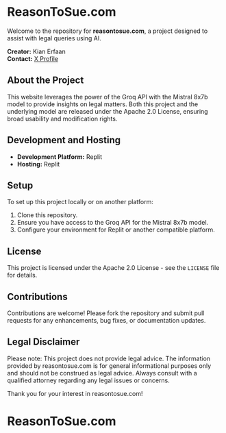 # ReasonToSue.com

Welcome to the repository for **reasontosue.com**, a project designed to assist with legal queries using AI. 

**Creator:** Kian Erfaan  
**Contact:** [X Profile](https://x.com/kianerfaan)

## About the Project
This website leverages the power of the Groq API with the Mistral 8x7b model to provide insights on legal matters. Both this project and the underlying model are released under the Apache 2.0 License, ensuring broad usability and modification rights.

## Development and Hosting
- **Development Platform:** Replit
- **Hosting:** Replit

## Setup
To set up this project locally or on another platform:

1. Clone this repository.
2. Ensure you have access to the Groq API for the Mistral 8x7b model.
3. Configure your environment for Replit or another compatible platform.

## License
This project is licensed under the Apache 2.0 License - see the `LICENSE` file for details.

## Contributions
Contributions are welcome! Please fork the repository and submit pull requests for any enhancements, bug fixes, or documentation updates.

## Legal Disclaimer
Please note: This project does not provide legal advice. The information provided by reasontosue.com is for general informational purposes only and should not be construed as legal advice. Always consult with a qualified attorney regarding any legal issues or concerns.

Thank you for your interest in reasontosue.com!
# ReasonToSue.com
